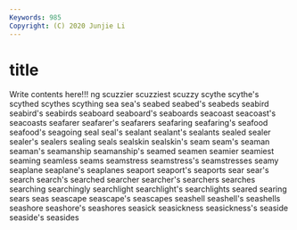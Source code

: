 ```yaml
---
Keywords: 985
Copyright: (C) 2020 Junjie Li
---
```


# title

Write contents here!!!
ng 
scuzzier 
scuzziest 
scuzzy 
scythe 
scythe's 
scythed
scythes 
scything 
sea 
sea's 
seabed 
seabed's 
seabeds 
seabird 
seabird's 
seabirds
seaboard 
seaboard's 
seaboards 
seacoast 
seacoast's 
seacoasts 
seafarer 
seafarer's 
seafarers 
seafaring
seafaring's 
seafood 
seafood's 
seagoing 
seal 
seal's 
sealant 
sealant's 
sealants 
sealed
sealer 
sealer's 
sealers 
sealing 
seals 
sealskin 
sealskin's 
seam 
seam's 
seaman
seaman's 
seamanship 
seamanship's 
seamed 
seamen 
seamier 
seamiest 
seaming 
seamless 
seams
seamstress 
seamstress's 
seamstresses 
seamy 
seaplane 
seaplane's 
seaplanes 
seaport 
seaport's 
seaports
sear 
sear's 
search 
search's 
searched 
searcher 
searcher's 
searchers 
searches 
searching
searchingly 
searchlight 
searchlight's 
searchlights 
seared 
searing 
sears 
seas 
seascape 
seascape's
seascapes 
seashell 
seashell's 
seashells 
seashore 
seashore's 
seashores 
seasick 
seasickness 
seasickness's
seaside 
seaside's 
seasides 
